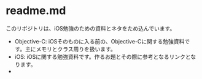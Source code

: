 readme.md
====
このリポジトリは、iOS勉強のための資料とネタをため込んでいます。

* Objective-C: iOSそのものに入る前の、Objective-Cに関する勉強資料です。主にメモリとクラス周りを扱います。
* iOS: iOSに関する勉強資料です。作るお題とその際に参考となるリンクとなります。
* 